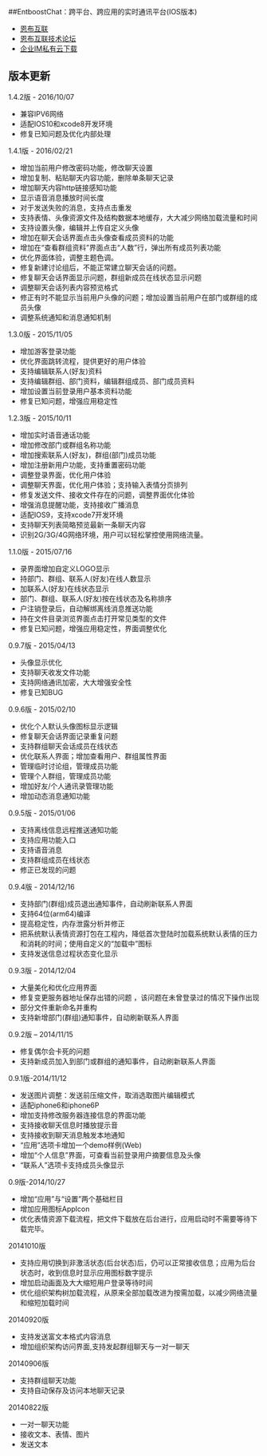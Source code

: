 ﻿##EntboostChat：跨平台、跨应用的实时通讯平台(IOS版本)
* [恩布互联](http://www.entboost.com)
* [恩布互联技术论坛](http://forum.entboost.com/forum.php)
* [企业IM私有云下载](http://doc.entboost.com/index.php/Downloads)

版本更新
----------

1.4.2版 - 2016/10/07
- 兼容IPV6网络
- 适配IOS10和xcode8开发环境
- 修复已知问题及优化内部处理


1.4.1版 - 2016/02/21
- 增加当前用户修改密码功能，修改聊天设置
- 增加复制、粘贴聊天内容功能，删除单条聊天记录
- 增加聊天内容http链接感知功能
- 显示语音消息播放时间长度
- 对于发送失败的消息，支持点击重发
- 支持表情、头像资源文件及结构数据本地缓存，大大减少网络加载流量和时间
- 支持设置头像，编辑并上传自定义头像
- 增加在聊天会话界面点击头像查看成员资料的功能
- 增加在“查看群组资料”界面点击“人数”行，弹出所有成员列表功能
- 优化界面体验，调整主题色调。
- 修复新建讨论组后，不能正常建立聊天会话的问题。
- 修复聊天会话界面显示问题，群组新成员在线状态显示问题
- 调整聊天会话列表内容预览格式
- 修正有时不能显示当前用户头像的问题；增加设置当前用户在部门或群组的成员头像
- 调整系统通知和消息通知机制


1.3.0版 - 2015/11/05
- 增加游客登录功能
- 优化界面跳转流程，提供更好的用户体验
- 支持编辑联系人(好友)资料
- 支持编辑群组、部门资料，编辑群组成员、部门成员资料
- 增加设置当前登录用户基本资料功能
- 修复已知问题，增强应用稳定性



1.2.3版 - 2015/10/11
- 增加实时语音通话功能
- 增加修改部门或群组名称功能
- 增加搜索联系人(好友)，群组(部门)成员功能
- 增加注册新用户功能，支持重置密码功能
- 调整登录界面，优化用户体验
- 调整聊天界面，优化用户体验；支持输入表情分页排列
- 修复发送文件、接收文件存在的问题，调整界面优化体验
- 增强消息提醒功能，支持接收广播消息
- 适配IOS9，支持xcode7开发环境
- 支持聊天列表简略预览最新一条聊天内容
- 识别2G/3G/4G网络环境，用户可以轻松掌控使用网络流量。



1.1.0版 - 2015/07/16
- 录界面增加自定义LOGO显示
- 持部门、群组、联系人(好友)在线人数显示
- 加联系人(好友)在线状态显示
- 部门、群组、联系人(好友)按在线状态及名称排序
- 户注销登录后，自动解绑离线消息推送功能
- 持在文件目录浏览界面点击打开常见类型的文件
- 修复已知问题，增强应用稳定性，界面调整优化


0.9.7版 - 2015/04/13
- 头像显示优化
- 支持聊天收发文件功能
- 支持网络通讯加密，大大增强安全性
- 修复已知BUG


0.9.6版 - 2015/02/10
- 优化个人默认头像图标显示逻辑
- 修复聊天会话界面记录重复问题
- 支持群组聊天会话成员在线状态
- 优化联系人界面；增加查看用户、群组属性界面
- 管理临时讨论组，管理成员功能
- 管理个人群组，管理成员功能
- 增加好友/个人通讯录管理功能
- 增加动态消息通知功能


0.9.5版 - 2015/01/06
- 支持离线信息远程推送通知功能
- 支持应用功能入口
- 支持语音消息
- 支持群组成员在线状态
- 修正已发现的问题


0.9.4版 - 2014/12/16
- 支持部门(群组)成员退出通知事件，自动刷新联系人界面
- 支持64位(arm64)编译
- 提高稳定性，内存泄露分析并修正
- 把系统默认表情资源打包在工程内，降低首次登陆时加载系统默认表情的压力和消耗的时间；使用自定义的“加载中”图标
- 支持发送信息过程状态变化显示


0.9.3版 - 2014/12/04
- 大量美化和优化应用界面
- 修复变更服务器地址保存出错的问题 ，该问题在未曾登录过的情况下操作出现
- 部分文件重新命名并重构
- 支持新增部门(群组)通知事件，自动刷新联系人界面


0.9.2版 – 2014/11/15
- 修复偶尔会卡死的问题
- 支持新成员加入到部门或群组的通知事件，自动刷新联系人界面


0.9.1版-2014/11/12
- 发送图片调整：发送前压缩文件，取消选取图片编辑模式
- 适配iphone6和iphone6P
- 增加支持修改服务器连接信息的界面功能
- 支持接收聊天信息时播放提示音
- 支持接收到聊天消息触发本地通知
- “应用”选项卡增加一个demo样例(Web)
-  增加“个人信息”界面，可查看当前登录用户摘要信息及头像
- “联系人”选项卡支持成员头像显示


0.9版-2014/10/27
- 增加“应用”与“设置”两个基础栏目
- 增加应用图标AppIcon
- 优化表情资源下载流程，把文件下载放在后台进行，应用启动时不需要等待下载完毕。

20141010版
- 支持应用切换到非激活状态(后台状态)后，仍可以正常接收信息；应用为后台状态时，收到信息时显示应用图标数字提示
- 增加启动画面及大大缩短用户登录等待时间
- 优化组织架构树加载流程，从原来全部加载改进为按需加载，以减少网络流量和缩短加载时间

20140920版
- 支持发送富文本格式内容消息
- 增加组织架构访问界面,支持发起群组聊天与一对一聊天

20140906版
- 支持群组聊天功能
- 支持自动保存及访问本地聊天记录

20140822版
- 一对一聊天功能
- 接收文本、表情、图片
- 发送文本